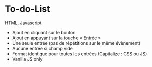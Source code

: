 # To-do-List

HTML, Javascript

- Ajout en cliquant sur le bouton
- Ajout en appuyant sur la touche « Entrée »
- Une seule entrée (pas de répétitions sur le même évènement)
- Aucune entrée si champ vide
- Format identique pour toutes les entrées (Capitalize : CSS ou JS)
- Vanilla JS only
